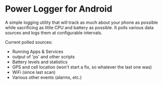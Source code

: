 # Power Logger for Android
A simple logging utility that will track as much about your phone as possible while sacrificing as little CPU and battery as possible.
It polls various data sources and logs them at configurable intervals.

Current polled sources:
* Running Apps & Services
* output of 'ps' and other scripts
* Battery levels and statistics
* GPS and cell location (won't start a fix, so whatever the last one was)
* WiFi (since last scan)
* Various other events (alarms, etc.)

